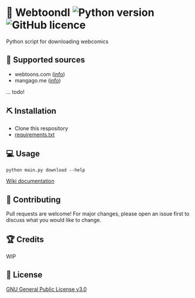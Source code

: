 # 📗 Webtoondl ![Python version](https://img.shields.io/badge/python-3.8-00D564.svg) ![GitHub licence](https://img.shields.io/github/license/Ycmelon/webtoondl?color=00D564)

Python script for downloading webcomics

## 📄 Supported sources

- webtoons.com ([info](https://github.com/Ycmelon/webtoondl/wiki/Webtoon.com))
- mangago.me ([info](https://github.com/Ycmelon/webtoondl/wiki/Mangago.me))

... todo!

## ⛏️ Installation

- Clone this respository
- [requirements.txt](/requirements.txt)

## 💻 Usage

```
python main.py download --help
```

[Wiki documentation](https://github.com/Ycmelon/webtoondl/wiki/webtoondl-download)

## 📝 Contributing

Pull requests are welcome! For major changes, please open an issue first to discuss what you would like to change.

## 🏆 Credits

WIP

## 📃 License

[GNU General Public License v3.0](https://choosealicense.com/licenses/gpl-3.0/)
